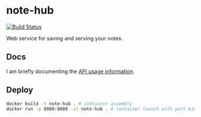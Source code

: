 # note-hub
[![Build Status](https://travis-ci.org/beryll1um/note-hub.svg?branch=master)](https://travis-ci.org/beryll1um/note-hub.svg?branch=master)

Web service for saving and serving your notes.

## Docs
I am briefly documenting the [API usage information](https://github.com/beryll1um/note-hub/tree/master/docs/).

## Deploy
```bash
docker build -t note-hub . # container assembly
docker run -p 8080:8080 -it note-hub . # container launch with port binding
```